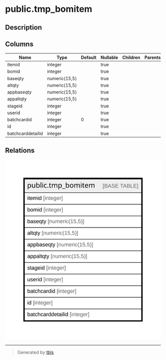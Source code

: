 # public.tmp_bomitem

## Description

## Columns

| Name | Type | Default | Nullable | Children | Parents | Comment |
| ---- | ---- | ------- | -------- | -------- | ------- | ------- |
| itemid | integer |  | true |  |  |  |
| bomid | integer |  | true |  |  |  |
| baseqty | numeric(15,5) |  | true |  |  |  |
| altqty | numeric(15,5) |  | true |  |  |  |
| appbaseqty | numeric(15,5) |  | true |  |  |  |
| appaltqty | numeric(15,5) |  | true |  |  |  |
| stageid | integer |  | true |  |  |  |
| userid | integer |  | true |  |  |  |
| batchcardid | integer | 0 | true |  |  |  |
| id | integer |  | true |  |  |  |
| batchcarddetailid | integer |  | true |  |  |  |

## Relations

![er](public.tmp_bomitem.svg)

---

> Generated by [tbls](https://github.com/k1LoW/tbls)
